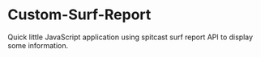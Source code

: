 # Custom-Surf-Report
Quick little JavaScript application using spitcast surf report API to display some information.
